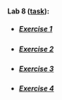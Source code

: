 #### Lab 8 ([task](https://drive.google.com/file/d/1ztQBcAjwvpooPYXfxYiDoJ_ziqSkpyDB/view)):
* ##### [Exercise 1](https://CaptainArsa.github.io/InternetProgramming/Lab8/Lab8_1.html)
* ##### [Exercise 2](https://CaptainArsa.github.io/InternetProgramming/Lab8/Lab8_2.html)
* ##### [Exercise 3](https://CaptainArsa.github.io/InternetProgramming/Lab8/Lab8_3.html)
* ##### [Exercise 4](https://CaptainArsa.github.io/InternetProgramming/Lab8/Lab8_4.html)
